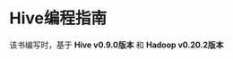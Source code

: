 Hive编程指南
=================================================================================
该书编写时，基于 **Hive v0.9.0版本** 和 **Hadoop v0.20.2版本**
